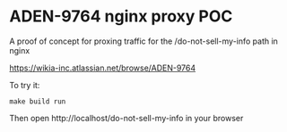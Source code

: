 # ADEN-9764 nginx proxy POC

A proof of concept for proxing traffic for the /do-not-sell-my-info path in nginx

https://wikia-inc.atlassian.net/browse/ADEN-9764

To try it: 

`make build run`

Then open http://localhost/do-not-sell-my-info in your browser
